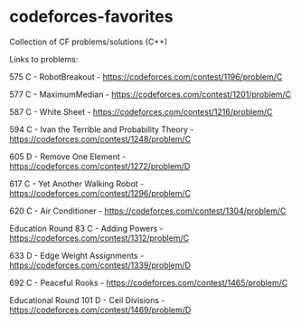 # codeforces-favorites
Collection of CF problems/solutions (C++)

Links to problems:

575 C - RobotBreakout - https://codeforces.com/contest/1196/problem/C

577 C - MaximumMedian - https://codeforces.com/contest/1201/problem/C 

587 C - White Sheet - https://codeforces.com/contest/1216/problem/C

594 C - Ivan the Terrible and Probability Theory - https://codeforces.com/contest/1248/problem/C

605 D - Remove One Element - https://codeforces.com/contest/1272/problem/D

617 C - Yet Another Walking Robot - https://codeforces.com/contest/1296/problem/C

620 C - Air Conditioner - https://codeforces.com/contest/1304/problem/C

Education Round 83 C - Adding Powers - https://codeforces.com/contest/1312/problem/C

633 D - Edge Weight Assignments - https://codeforces.com/contest/1339/problem/D

692 C - Peaceful Rooks - https://codeforces.com/contest/1465/problem/C

Educational Round 101 D - Ceil Divisions - https://codeforces.com/contest/1469/problem/D
